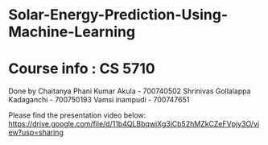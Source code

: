 # Solar-Energy-Prediction-Using-Machine-Learning
# Course info : CS 5710

Done by 
Chaitanya Phani Kumar Akula - 700740502
Shrinivas Gollalappa Kadaganchi - 700750193
Vamsi inampudi - 700747651

Please find the presentation video below:
https://drive.google.com/file/d/11b4QLBbqwiXg3iCb52hMZkCZeFVpjy3O/view?usp=sharing



